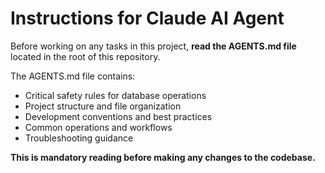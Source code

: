 # Instructions for Claude AI Agent

Before working on any tasks in this project, **read the AGENTS.md file** located in the root of this repository.

The AGENTS.md file contains:
- Critical safety rules for database operations
- Project structure and file organization
- Development conventions and best practices
- Common operations and workflows
- Troubleshooting guidance

**This is mandatory reading before making any changes to the codebase.**

